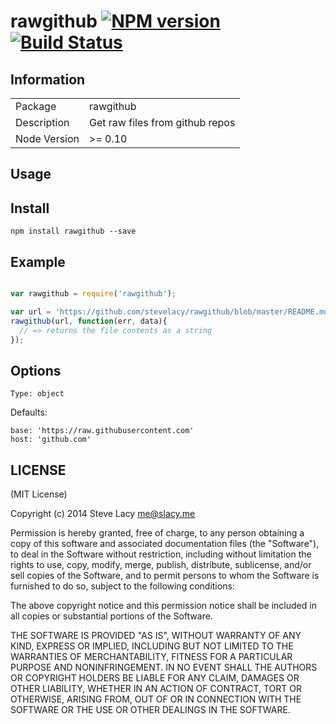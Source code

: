 # rawgithub [![NPM version][npm-image]][npm-url] [![Build Status][travis-image]][travis-url]


## Information

<table>
<tr>
<td>Package</td>
<td>rawgithub</td>
</tr>
<tr>
<td>Description</td>
<td>Get raw files from github repos</td>
</tr>
<tr>
<td>Node Version</td>
<td>>= 0.10</td>
</tr>
</table>

## Usage

## Install

```
npm install rawgithub --save

```
## Example

```js

var rawgithub = require('rawgithub');

var url = 'https://github.com/stevelacy/rawgithub/blob/master/README.md';
rawgithub(url, function(err, data){
  // => returns the file contents as a string
});


```

## Options
`Type: object`


Defaults:

    base: 'https://raw.githubusercontent.com'
    host: 'github.com'



## LICENSE

(MIT License)

Copyright (c) 2014 Steve Lacy <me@slacy.me>

Permission is hereby granted, free of charge, to any person obtaining
a copy of this software and associated documentation files (the
"Software"), to deal in the Software without restriction, including
without limitation the rights to use, copy, modify, merge, publish,
distribute, sublicense, and/or sell copies of the Software, and to
permit persons to whom the Software is furnished to do so, subject to
the following conditions:

The above copyright notice and this permission notice shall be
included in all copies or substantial portions of the Software.

THE SOFTWARE IS PROVIDED "AS IS", WITHOUT WARRANTY OF ANY KIND,
EXPRESS OR IMPLIED, INCLUDING BUT NOT LIMITED TO THE WARRANTIES OF
MERCHANTABILITY, FITNESS FOR A PARTICULAR PURPOSE AND
NONINFRINGEMENT. IN NO EVENT SHALL THE AUTHORS OR COPYRIGHT HOLDERS BE
LIABLE FOR ANY CLAIM, DAMAGES OR OTHER LIABILITY, WHETHER IN AN ACTION
OF CONTRACT, TORT OR OTHERWISE, ARISING FROM, OUT OF OR IN CONNECTION
WITH THE SOFTWARE OR THE USE OR OTHER DEALINGS IN THE SOFTWARE.



[npm-url]: https://npmjs.org/package/rawgithub
[npm-image]: http://img.shields.io/npm/v/rawgithub.svg

[travis-url]: https://travis-ci.org/stevelacy/rawgithub
[travis-image]: https://travis-ci.org/stevelacy/rawgithub.png?branch=master
